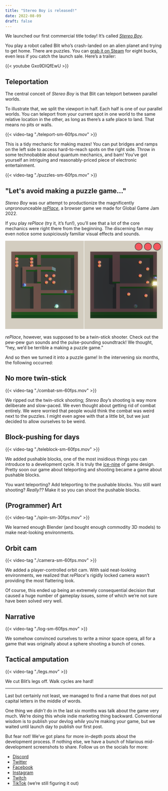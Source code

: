```yaml
---
title: "Stereo Boy is released!"
date: 2022-08-09
draft: false
---
```


We launched our first commercial title today! It’s called *[Stereo Boy](https://stereoboygame.com)*.

You play a robot called Blit who’s crash-landed on an alien planet and trying to get home. There are puzzles. You can [grab it on Steam](https://store.steampowered.com/app/2073530/Stereo_Boy/) for eight bucks, even less if you catch the launch sale. Here’s a trailer:

{{< youtube Gxo9DIQfEwU >}}

<!--more-->

## Teleportation

The central conceit of *Stereo Boy* is that Blit can teleport between parallel worlds.

To illustrate that, we split the viewport in half. Each half is one of our parallel worlds. You can teleport from your current spot in one world to the same relative location in the other, as long as there’s a safe place to land. That means no pits or walls.

{{< video-tag "./teleport-sm-60fps.mov" >}}

This is a tidy mechanic for making mazes! You can put bridges and ramps on the left side to access hard-to-reach spots on the right side. Throw in some technobabble about quantum mechanics, and bam! You’ve got yourself an intriguing and reasonably-priced piece of electronic entertainment.

{{< video-tag "./puzzles-sm-60fps.mov" >}}

## "Let's avoid making a puzzle game..."

*Stereo Boy* was our attempt to productionize the magnificently unpronounceable [*rePlace*](https://maingauchegames.itch.io/replace), a browser game we made for Global Game Jam 2022.

If you play *rePlace* (try it, it’s fun!), you’ll see that a lot of the core mechanics were right there from the beginning. The discerning fan may even notice some suspiciously familiar visual effects and sounds.

![](./replace.png)

*rePlace*, however, was supposed to be a twin-stick shooter. Check out the pew-pew gun sounds and the pulse-pounding soundtrack! We thought, “hey, we’d be terrible a making a puzzle game.”

And so then we turned it into a puzzle game! In the intervening six months, the following occurred:

## No more twin-stick

{{< video-tag "./combat-sm-60fps.mov" >}}

We ripped out the twin-stick shooting; *Stereo Boy*’s shooting is way more deliberate and slow-paced. We even thought about getting rid of combat entirely. We were worried that people would think the combat was weird next to the puzzles. I might even agree with that a little bit, but we just decided to allow ourselves to be weird.

## Block-pushing for days

{{< video-tag "./teleblock-sm-60fps.mov" >}}

We added pushable blocks, one of the most insidious things you can introduce to a development cycle. It is truly the [ice-nine](https://en.wikipedia.org/wiki/Cat%27s_Cradle) of game design. Pretty soon our game about teleporting and shooting became a game about pushable blocks.

You want teleporting? Add teleporting to the pushable blocks. You still want shooting? *Really??* Make it so you can shoot the pushable blocks.

## (Programmer) Art

{{< video-tag "./spin-sm-30fps.mov" >}}

We learned enough Blender (and bought enough commodity 3D models) to make neat-looking environments.

## Orbit cam

{{< video-tag "./camera-sm-60fps.mov" >}}

We added a player-controlled orbit cam. With said neat-looking environments, we realized that *rePlace*'s rigidly locked camera wasn’t providing the most flattering look.

Of course, this ended up being an extremely consequential decision that caused a huge number of gameplay issues, some of which we’re not sure have been solved very well.

## Narrative

{{< video-tag "./log-sm-60fps.mov" >}}

We somehow convinced ourselves to write a minor space opera, all for a game that was originally about a sphere shooting a bunch of cones.

## Tactical amputation

{{< video-tag "./legs.mov" >}}

We cut Blit’s legs off. Walk cycles are hard!

---

Last but certainly not least, we managed to find a name that does not put capital letters in the middle of words.

One thing we *didn’t* do in the last six months was talk about the game very much. We’re doing this whole indie marketing thing backward. Conventional wisdom is to publish your devlog *while* you’re making your game, but we waited until launch day to publish our first post.

But fear not! We’ve got plans for more in-depth posts about the development process. If nothing else, we have a bunch of hilarious mid-development screenshots to share. Follow us on the socials for more:

- [Discord](https://maingauche.games/discord)
- [Twitter](https://twitter.com/maingauchegames)
- [Facebook](https://www.facebook.com/maingauchegames)
- [Instagram](https://www.instagram.com/maingauchegames/)
- [Twitch](https://www.twitch.tv/maingauchegames)
- [TikTok](https://www.tiktok.com/@maingauchegames) (we’re still figuring it out)
